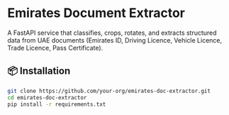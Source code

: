 # Emirates Document Extractor

A FastAPI service that classifies, crops, rotates, and extracts structured data from UAE documents (Emirates ID, Driving Licence, Vehicle Licence, Trade Licence, Pass Certificate).

## 📦 Installation
```bash
git clone https://github.com/your-org/emirates-doc-extractor.git
cd emirates-doc-extractor
pip install -r requirements.txt
